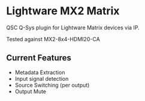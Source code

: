 # Lightware MX2 Matrix

QSC Q-Sys plugin for Lightware Matrix devices via IP.

Tested against MX2-8x4-HDMI20-CA

## Current Features

- Metadata Extraction
- Input signal detection
- Source Switching (per output)
- Output Mute
